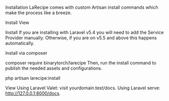 

Installation
LaRecipe comes with custom Artisan install commands which make the process like a breeze.

Install
View

Install
If you are installing with Laravel v5.4 you will need to add the Service Provider manually. Otherwise, if you are on v5.5 and above this happens automatically.

Install via composer

composer require binarytorch/larecipe
Then, run the install command to publish the needed assets and configurations.

php artisan larecipe:install

View
Using Laravel Valet: visit yourdomain.test/docs.
Using Laravel serve: http://127.0.0.1:8000/docs.
